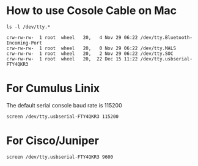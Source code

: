 # How to use Cosole Cable on Mac

```
ls -l /dev/tty.*

crw-rw-rw-  1 root  wheel   20,   4 Nov 29 06:22 /dev/tty.Bluetooth-Incoming-Port
crw-rw-rw-  1 root  wheel   20,   0 Nov 29 06:22 /dev/tty.MALS
crw-rw-rw-  1 root  wheel   20,   2 Nov 29 06:22 /dev/tty.SOC
crw-rw-rw-  1 root  wheel   20,  22 Dec 15 11:22 /dev/tty.usbserial-FTY4QKR3
```

# For Cumulus Linix
The default serial console baud rate is 115200

```
screen /dev/tty.usbserial-FTY4QKR3 115200
```

# For Cisco/Juniper

```
screen /dev/tty.usbserial-FTY4QKR3 9600
```